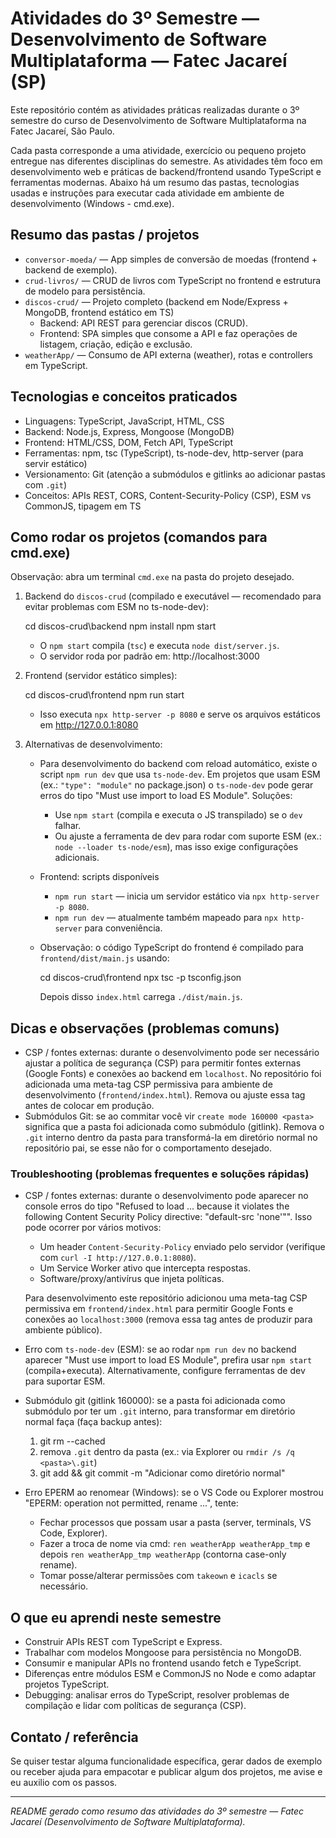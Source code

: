 # Atividades do 3º Semestre — Desenvolvimento de Software Multiplataforma — Fatec Jacareí (SP)

Este repositório contém as atividades práticas realizadas durante o 3º semestre do curso
de Desenvolvimento de Software Multiplataforma na Fatec Jacareí, São Paulo.

Cada pasta corresponde a uma atividade, exercício ou pequeno projeto entregue nas
diferentes disciplinas do semestre. As atividades têm foco em desenvolvimento web
e práticas de backend/frontend usando TypeScript e ferramentas modernas. Abaixo há um
resumo das pastas, tecnologias usadas e instruções para executar cada atividade em
ambiente de desenvolvimento (Windows - cmd.exe).

## Resumo das pastas / projetos

- `conversor-moeda/` — App simples de conversão de moedas (frontend + backend de exemplo).
- `crud-livros/` — CRUD de livros com TypeScript no frontend e estrutura de modelo para persistência.
- `discos-crud/` — Projeto completo (backend em Node/Express + MongoDB, frontend estático em TS)
	- Backend: API REST para gerenciar discos (CRUD).
	- Frontend: SPA simples que consome a API e faz operações de listagem, criação, edição e exclusão.
- `weatherApp/` — Consumo de API externa (weather), rotas e controllers em TypeScript.

## Tecnologias e conceitos praticados

- Linguagens: TypeScript, JavaScript, HTML, CSS
- Backend: Node.js, Express, Mongoose (MongoDB)
- Frontend: HTML/CSS, DOM, Fetch API, TypeScript
- Ferramentas: npm, tsc (TypeScript), ts-node-dev, http-server (para servir estático)
- Versionamento: Git (atenção a submódulos e gitlinks ao adicionar pastas com `.git`)
- Conceitos: APIs REST, CORS, Content-Security-Policy (CSP), ESM vs CommonJS, tipagem em TS

## Como rodar os projetos (comandos para cmd.exe)

Observação: abra um terminal `cmd.exe` na pasta do projeto desejado.

1. Backend do `discos-crud` (compilado e executável — recomendado para evitar problemas com ESM no ts-node-dev):

	cd discos-crud\backend
	npm install
	npm start

	- O `npm start` compila (`tsc`) e executa `node dist/server.js`.
	- O servidor roda por padrão em: http://localhost:3000

2. Frontend (servidor estático simples):

	cd discos-crud\frontend
	npm run start

	- Isso executa `npx http-server -p 8080` e serve os arquivos estáticos em http://127.0.0.1:8080

3. Alternativas de desenvolvimento:

	- Para desenvolvimento do backend com reload automático, existe o script `npm run dev` que usa `ts-node-dev`.
	  Em projetos que usam ESM (ex.: `"type": "module"` no package.json) o `ts-node-dev` pode gerar erros do tipo
	  "Must use import to load ES Module". Soluções:

	  - Use `npm start` (compila e executa o JS transpilado) se o `dev` falhar.
	  - Ou ajuste a ferramenta de dev para rodar com suporte ESM (ex.: `node --loader ts-node/esm`), mas isso exige
	    configurações adicionais.

	- Frontend: scripts disponíveis

	  - `npm run start` — inicia um servidor estático via `npx http-server -p 8080`.
	  - `npm run dev` — atualmente também mapeado para `npx http-server` para conveniência.

	- Observação: o código TypeScript do frontend é compilado para `frontend/dist/main.js` usando:

	  cd discos-crud\frontend
	  npx tsc -p tsconfig.json

	  Depois disso `index.html` carrega `./dist/main.js`.

## Dicas e observações (problemas comuns)

- CSP / fontes externas: durante o desenvolvimento pode ser necessário ajustar a política de segurança (CSP)
	para permitir fontes externas (Google Fonts) e conexões ao backend em `localhost`. No repositório foi adicionada
	uma meta-tag CSP permissiva para ambiente de desenvolvimento (`frontend/index.html`). Remova ou ajuste essa
	tag antes de colocar em produção.
- Submódulos Git: se ao commitar você vir `create mode 160000 <pasta>` significa que a pasta foi adicionada como
	submódulo (gitlink). Remova o `.git` interno dentro da pasta para transformá-la em diretório normal no repositório
	pai, se esse não for o comportamento desejado.

### Troubleshooting (problemas frequentes e soluções rápidas)

- CSP / fontes externas: durante o desenvolvimento pode aparecer no console erros do tipo
	"Refused to load ... because it violates the following Content Security Policy directive: \"default-src 'none'\"".
	Isso pode ocorrer por vários motivos:
	- Um header `Content-Security-Policy` enviado pelo servidor (verifique com `curl -I http://127.0.0.1:8080`).
	- Um Service Worker ativo que intercepta respostas.
	- Software/proxy/antivírus que injeta políticas.

	Para desenvolvimento este repositório adicionou uma meta-tag CSP permissiva em `frontend/index.html` para permitir
	Google Fonts e conexões ao `localhost:3000` (remova essa tag antes de produzir para ambiente público).

- Erro com `ts-node-dev` (ESM): se ao rodar `npm run dev` no backend aparecer "Must use import to load ES Module",
	prefira usar `npm start` (compila+executa). Alternativamente, configure ferramentas de dev para suportar ESM.

- Submódulo git (gitlink 160000): se a pasta foi adicionada como submódulo por ter um `.git` interno, para transformar em
	diretório normal faça (faça backup antes):

	1. git rm --cached <pasta>
	2. remova `.git` dentro da pasta (ex.: via Explorer ou `rmdir /s /q <pasta>\.git`)
	3. git add <pasta> && git commit -m "Adicionar <pasta> como diretório normal"

- Erro EPERM ao renomear (Windows): se o VS Code ou Explorer mostrou "EPERM: operation not permitted, rename ...",
	tente:
	- Fechar processos que possam usar a pasta (server, terminals, VS Code, Explorer).
	- Fazer a troca de nome via cmd: `ren weatherApp weatherApp_tmp` e depois `ren weatherApp_tmp weatherApp` (contorna case-only rename).
	- Tomar posse/alterar permissões com `takeown` e `icacls` se necessário.


## O que eu aprendi neste semestre

- Construir APIs REST com TypeScript e Express.
- Trabalhar com modelos Mongoose para persistência no MongoDB.
- Consumir e manipular APIs no frontend usando fetch e TypeScript.
- Diferenças entre módulos ESM e CommonJS no Node e como adaptar projetos TypeScript.
- Debugging: analisar erros do TypeScript, resolver problemas de compilação e lidar com políticas de segurança (CSP).

## Contato / referência

Se quiser testar alguma funcionalidade específica, gerar dados de exemplo ou receber ajuda para
empacotar e publicar algum dos projetos, me avise e eu auxilio com os passos.

---
_README gerado como resumo das atividades do 3º semestre — Fatec Jacareí (Desenvolvimento de Software Multiplataforma)._ 

